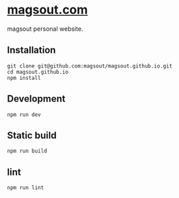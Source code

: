 # [magsout.com](https://magsout.com/)

magsout personal website.

## Installation

```ssh
git clone git@github.com:magsout/magsout.github.io.git
cd magsout.github.io
npm install
```

## Development

```ssh
npm run dev
```

## Static build

```console
npm run build
```

## lint

```console
npm run lint
```
